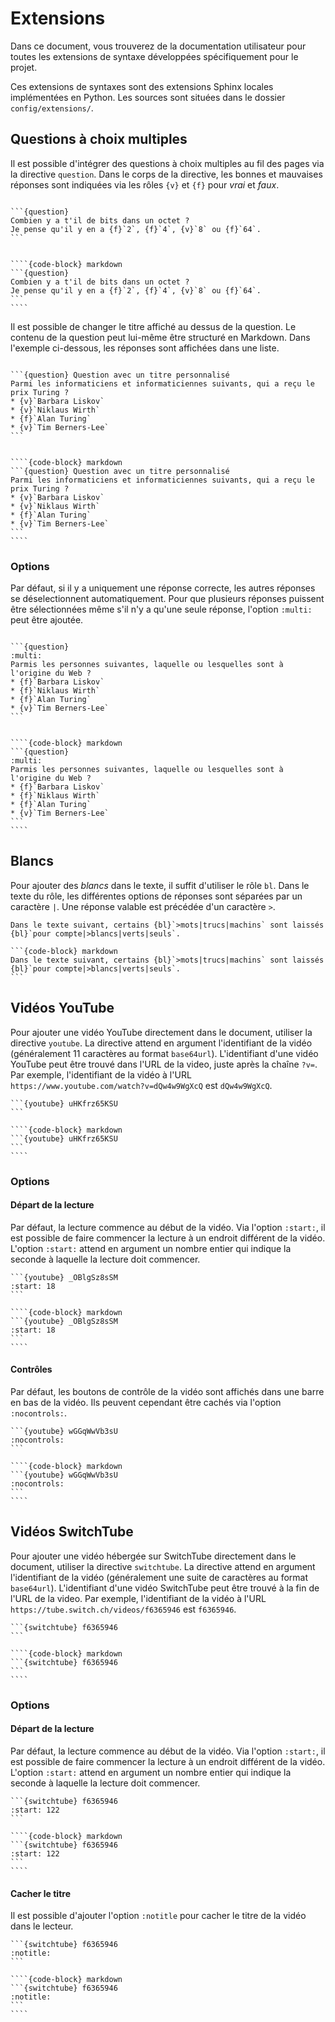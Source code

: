 # Extensions

Dans ce document, vous trouverez de la documentation utilisateur pour toutes les extensions de syntaxe développées spécifiquement pour le projet.

Ces extensions de syntaxes sont des extensions Sphinx locales implémentées en Python.
Les sources sont situées dans le dossier `config/extensions/`.

## Questions à choix multiples

Il est possible d'intégrer des questions à choix multiples au fil des pages via la directive `question`.
Dans le corps de la directive, les bonnes et mauvaises réponses sont indiquées via les rôles `{v}` et `{f}` pour *vrai* et *faux*.

`````{tabbed} Aperçu

```{question}
Combien y a t'il de bits dans un octet ?
Je pense qu'il y en a {f}`2`, {f}`4`, {v}`8` ou {f}`64`.
```
`````

`````{tabbed} Code

````{code-block} markdown
```{question}
Combien y a t'il de bits dans un octet ?
Je pense qu'il y en a {f}`2`, {f}`4`, {v}`8` ou {f}`64`.
```
````
`````

Il est possible de changer le titre affiché au dessus de la question.
Le contenu de la question peut lui-même être structuré en Markdown.
Dans l'exemple ci-dessous, les réponses sont affichées dans une liste.

`````{tabbed} Aperçu

```{question} Question avec un titre personnalisé
Parmi les informaticiens et informaticiennes suivants, qui a reçu le prix Turing ?
* {v}`Barbara Liskov`
* {v}`Niklaus Wirth`
* {f}`Alan Turing`
* {v}`Tim Berners-Lee`
```
`````

`````{tabbed} Code

````{code-block} markdown
```{question} Question avec un titre personnalisé
Parmi les informaticiens et informaticiennes suivants, qui a reçu le prix Turing ?
* {v}`Barbara Liskov`
* {v}`Niklaus Wirth`
* {f}`Alan Turing`
* {v}`Tim Berners-Lee`
```
````
`````

### Options

Par défaut, si il y a uniquement une réponse correcte, les autres réponses se déselectionnent automatiquement.
Pour que plusieurs réponses puissent être sélectionnées même s'il n'y a qu'une seule réponse, l'option `:multi:` peut être ajoutée.

`````{tabbed} Aperçu

```{question}
:multi: 
Parmis les personnes suivantes, laquelle ou lesquelles sont à l'origine du Web ?
* {f}`Barbara Liskov`
* {f}`Niklaus Wirth`
* {f}`Alan Turing`
* {v}`Tim Berners-Lee`
```
`````

`````{tabbed} Code

````{code-block} markdown
```{question}
:multi: 
Parmis les personnes suivantes, laquelle ou lesquelles sont à l'origine du Web ?
* {f}`Barbara Liskov`
* {f}`Niklaus Wirth`
* {f}`Alan Turing`
* {v}`Tim Berners-Lee`
```
````
`````

## Blancs

Pour ajouter des *blancs* dans le texte, il suffit d'utiliser le rôle `bl`.
Dans le texte du rôle, les différentes options de réponses sont séparées par un caractère `|`.
Une réponse valable est précédée d'un caractère `>`.

`````{tabbed} Aperçu
Dans le texte suivant, certains {bl}`>mots|trucs|machins` sont laissés {bl}`pour compte|>blancs|verts|seuls`.
`````

`````{tabbed} Code
```{code-block} markdown
Dans le texte suivant, certains {bl}`>mots|trucs|machins` sont laissés {bl}`pour compte|>blancs|verts|seuls`.
```
`````

## Vidéos YouTube

Pour ajouter une vidéo YouTube directement dans le document, utiliser la directive `youtube`.
La directive attend en argument l'identifiant de la vidéo (généralement 11 caractères au format `base64url`).
L'identifiant d'une vidéo YouTube peut être trouvé dans l'URL de la video, juste après la chaîne `?v=`.
Par exemple, l'identifiant de la vidéo à l'URL `https://www.youtube.com/watch?v=dQw4w9WgXcQ` est `dQw4w9WgXcQ`.

`````{tabbed} Aperçu
```{youtube} uHKfrz65KSU
```
`````

`````{tabbed} Code
````{code-block} markdown
```{youtube} uHKfrz65KSU
```
````
`````

### Options

#### Départ de la lecture

Par défaut, la lecture commence au début de la vidéo.
Via l'option `:start:`, il est possible de faire commencer la lecture à un endroit différent de la vidéo.
L'option `:start:` attend en argument un nombre entier qui indique la seconde à laquelle la lecture doit commencer.

`````{tabbed} Aperçu
```{youtube} _OBlgSz8sSM
:start: 18
```
`````

`````{tabbed} Code
````{code-block} markdown
```{youtube} _OBlgSz8sSM
:start: 18
```
````
`````

#### Contrôles

Par défaut, les boutons de contrôle de la vidéo sont affichés dans une barre en bas de la vidéo.
Ils peuvent cependant être cachés via l'option `:nocontrols:`.

`````{tabbed} Aperçu
```{youtube} wGGqWwVb3sU
:nocontrols:
```
`````

`````{tabbed} Code
````{code-block} markdown
```{youtube} wGGqWwVb3sU
:nocontrols:
```
````
`````

## Vidéos SwitchTube

Pour ajouter une vidéo hébergée sur SwitchTube directement dans le document, utiliser la directive `switchtube`.
La directive attend en argument l'identifiant de la vidéo (généralement une suite de caractères au format `base64url`).
L'identifiant d'une vidéo SwitchTube peut être trouvé à la fin de l'URL de la video.
Par exemple, l'identifiant de la vidéo à l'URL `https://tube.switch.ch/videos/f6365946` est `f6365946`.

`````{tabbed} Aperçu
```{switchtube} f6365946
```
`````

`````{tabbed} Code
````{code-block} markdown
```{switchtube} f6365946
```
````
`````

### Options

#### Départ de la lecture

Par défaut, la lecture commence au début de la vidéo.
Via l'option `:start:`, il est possible de faire commencer la lecture à un endroit différent de la vidéo.
L'option `:start:` attend en argument un nombre entier qui indique la seconde à laquelle la lecture doit commencer.

`````{tabbed} Aperçu
```{switchtube} f6365946
:start: 122
```
`````

`````{tabbed} Code
````{code-block} markdown
```{switchtube} f6365946
:start: 122
```
````
`````

#### Cacher le titre

Il est possible d'ajouter l'option `:notitle` pour cacher le titre de la vidéo dans le lecteur.

`````{tabbed} Aperçu
```{switchtube} f6365946
:notitle:
```
`````

`````{tabbed} Code
````{code-block} markdown
```{switchtube} f6365946
:notitle:
```
````
`````